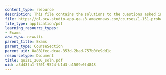 ```yaml
---
content_type: resource
description: This file contains the solutions to the questions asked in Quiz 1.
file: https://ol-ocw-studio-app-qa.s3.amazonaws.com/courses/1-151-probability-and-statistics-in-engineering-spring-2005/a3d43fa175019524b1d3a1509e0f4848_quiz1_2005_soln.pdf
file_type: application/pdf
learning_resource_types:
- Exams
ocw_type: OCWFile
parent_title: Exams
parent_type: CourseSection
parent_uid: 0a832fec-dcaa-353d-2bad-757b0fe9dd1c
resourcetype: Document
title: quiz1_2005_soln.pdf
uid: a3d43fa1-7501-9524-b1d3-a1509e0f4848
---
```

